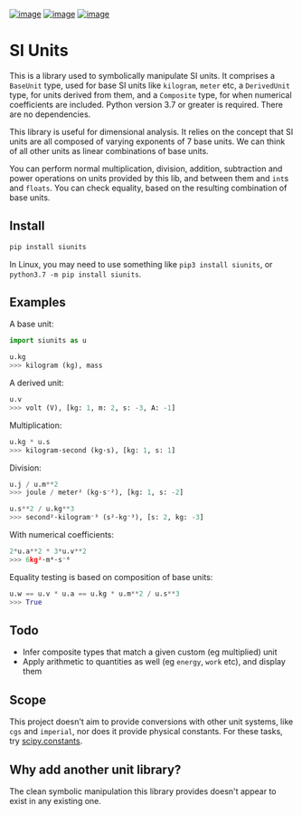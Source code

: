 [![image](https://img.shields.io/pypi/v/siunits.svg)](https://pypi.org/project/siunits/)
[![image](https://img.shields.io/pypi/l/siunits.svg)](https://pypi.org/project/siunits/)
[![image](https://img.shields.io/pypi/pyversions/siunits.svg)](https://pypi.org/project/siunits/)

# SI Units

This is a library used to symbolically manipulate SI units. It comprises a `BaseUnit` type,
used for base SI units like `kilogram`, `meter` etc, a `DerivedUnit` type,
for units derived from them, and a `Composite` type, for when numerical coefficients
are included. Python version 3.7 or greater is required. There are no dependencies.

This library is useful for dimensional analysis. It relies on the concept that
SI units are all composed of varying exponents of 7 base units. We can think 
of all other units as linear combinations of base units.

You can perform normal multiplication, division, addition, subtraction and power operations on units
provided by this lib, and between them and `int`s and `floats`. You can check equality,
based on the resulting combination of base units.

## Install
```bash
pip install siunits
```
In Linux, you may need to use something like `pip3 install siunits`, or `python3.7 -m pip install siunits`.

## Examples

A base unit:
```python
import siunits as u

u.kg
>>> kilogram (kg), mass
```

A derived unit:
```python
u.v
>>> volt (V), [kg: 1, m: 2, s: -3, A: -1]
```

Multiplication:
```python
u.kg * u.s
>>> kilogram·second (kg·s), [kg: 1, s: 1]
```

Division:
```python
u.j / u.m**2
>>> joule / meter² (kg·s⁻²), [kg: 1, s: -2]

u.s**2 / u.kg**3
>>> second²·kilogram⁻³ (s²·kg⁻³), [s: 2, kg: -3]

```

With numerical coefficients:
```python
2*u.a**2 * 3*u.v**2
>>> 6kg²·m⁴·s⁻⁶
```

Equality testing is based on composition of base units:
```python
u.w == u.v * u.a == u.kg * u.m**2 / u.s**3
>>> True
```

## Todo

- Infer composite types that match a given custom (eg multiplied) unit
- Apply arithmetic to quantities as well (eg `energy`, `work` etc), and display them

## Scope

This project doesn't aim to provide conversions with other unit systems, like
`cgs` and `imperial`, nor does it provide physical constants. For these
tasks, try [scipy.constants](https://docs.scipy.org/doc/scipy/reference/constants.html).

## Why add another unit library?

The clean symbolic manipulation this library provides doesn't appear to exist
in any existing one.
